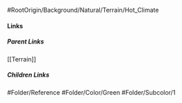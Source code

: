 #RootOrigin/Background/Natural/Terrain/Hot_Climate
#### Links
##### Parent Links
[[Terrain]]
##### Children Links
#Folder/Reference
#Folder/Color/Green
#Folder/Subcolor/1
